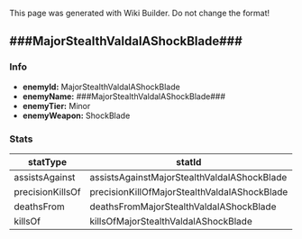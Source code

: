 <span class="wiki-builder">This page was generated with Wiki Builder. Do not change the format!</span>

## ###MajorStealthValdalAShockBlade###
### Info
* **enemyId:** MajorStealthValdalAShockBlade
* **enemyName:** ###MajorStealthValdalAShockBlade###
* **enemyTier:** Minor
* **enemyWeapon:** ShockBlade

### Stats
statType | statId
-------- | ------
assistsAgainst | assistsAgainstMajorStealthValdalAShockBlade
precisionKillsOf | precisionKillOfMajorStealthValdalAShockBlade
deathsFrom | deathsFromMajorStealthValdalAShockBlade
killsOf | killsOfMajorStealthValdalAShockBlade

